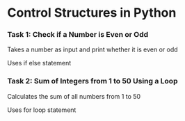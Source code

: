 # Control Structures in Python

### Task 1: Check if a Number is Even or Odd

Takes a number as input and print whether it is even or odd

Uses if else statement

### Task 2: Sum of Integers from 1 to 50 Using a Loop

Calculates the sum of all numbers from 1 to 50

Uses for loop statement
